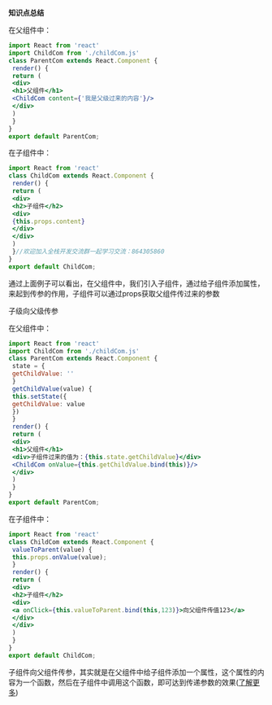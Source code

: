 **知识点总结**

在父组件中：



```jsx
import React from 'react'
import ChildCom from './childCom.js'
class ParentCom extends React.Component {
 render() {
 return (
 <div>
 <h1>父组件</h1>
 <ChildCom content={'我是父级过来的内容'}/>
 </div>
 )
 }
}
export default ParentCom;
```

在子组件中：



```jsx
import React from 'react'
class ChildCom extends React.Component {
 render() {
 return (
 <div>
 <h2>子组件</h2>
 <div>
 {this.props.content}
 </div>
 </div>
 )
 }//欢迎加入全栈开发交流群一起学习交流：864305860
}
export default ChildCom;
```

通过上面例子可以看出，在父组件中，我们引入子组件，通过给子组件添加属性，来起到传参的作用，子组件可以通过props获取父组件传过来的参数

子级向父级传参

在父组件中：



```jsx
import React from 'react'
import ChildCom from './childCom.js'
class ParentCom extends React.Component {
 state = {
 getChildValue: ''
 }
 getChildValue(value) {
 this.setState({
 getChildValue: value
 })
 }
 render() {
 return (
 <div>
 <h1>父组件</h1>
 <div>子组件过来的值为：{this.state.getChildValue}</div>
 <ChildCom onValue={this.getChildValue.bind(this)}/>
 </div>
 )
 }
}
export default ParentCom;
```

在子组件中：



```jsx
import React from 'react'
class ChildCom extends React.Component {
 valueToParent(value) {
 this.props.onValue(value);
 }
 render() {
 return (
 <div>
 <h2>子组件</h2>
 <div>
 <a onClick={this.valueToParent.bind(this,123)}>向父组件传值123</a>
 </div>
 </div>
 )
 }
}
export default ChildCom;
```

子组件向父组件传参，其实就是在父组件中给子组件添加一个属性，这个属性的内容为一个函数，然后在子组件中调用这个函数，即可达到传递参数的效果([了解更多](http://qm.qq.com/cgi-bin/qm/qr?k=7aFQitBKLfNUDg3JDbAll697s4MzVV4n/))